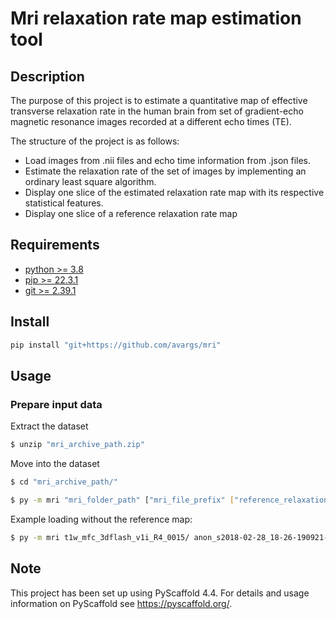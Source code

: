 # Mri relaxation rate map estimation tool



## Description

The purpose of this project is to estimate a quantitative map of effective transverse relaxation rate in the human brain from set of gradient-echo magnetic resonance images recorded at a different echo times (TE).

The structure of the project is as follows:

 - Load images from .nii files and echo time information from .json files. 
 - Estimate the relaxation rate of the set of images by implementing an ordinary least square algorithm.
 - Display one slice of the estimated relaxation rate map with its respective statistical features.
 - Display one slice of a reference relaxation rate map
	


## Requirements
 - [python >= 3.8](https://pip.pypa.io/en/stable/installation/)
 - [pip >= 22.3.1](https://www.python.org/downloads/)
 - [git >= 2.39.1](https://git-scm.com/downloads)

## Install

```bash
pip install "git+https://github.com/avargs/mri"
```

## Usage

### Prepare input data

Extract the dataset

```bash
$ unzip "mri_archive_path.zip"
```

Move into the dataset

```bash
$ cd "mri_archive_path/"
```

```bash
$ py -m mri "mri_folder_path" ["mri_file_prefix" ["reference_relaxation_map.nii"]]
```

Example loading without the reference map:

```bash
$ py -m mri t1w_mfc_3dflash_v1i_R4_0015/ anon_s2018-02-28_18-26-190921-00001-0
```


## Note

This project has been set up using PyScaffold 4.4. For details and usage
information on PyScaffold see https://pyscaffold.org/.
